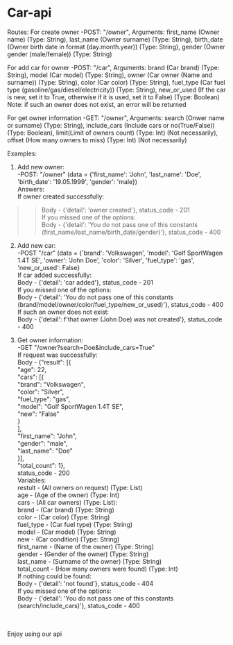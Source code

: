 # Car-api

Routes:
For create owner -POST: "/owner", Arguments: first_name (Owner name) (Type: String), last_name (Owner surname) (Type: String), birth_date (Owner birth date in format (day.month.year)) (Type: String), gender (Owner gender (male/female)) (Type: String)

For add car for owner -POST: "/car", Arguments: brand (Car brand) (Type: String), model (Car model) (Type: String), owner (Car owner (Name and surname)) (Type: String), color (Car color) (Type: String), fuel_type (Car fuel type (gasoline/gas/diesel/electricity)) (Type: String), new_or_used (If the car is new, set it to True, otherwise if it is used, set it to False) (Type: Boolean)
Note: if such an owner does not exist, an error will be returned

For get owner information -GET: "/owner", Arguments: search (Onwer name or surname) (Type: String), include_cars (Include cars or no(True/False)) (Type: Boolean), limit(Limit of owners count) (Type: Int) (Not necessarily), offset (How many owners to miss) (Type: Int) (Not necessarily)


Examples: <br/>
1. Add new owner: <br/>
  -POST: "/owner" (data = {'first_name': 'John', 'last_name': 'Doe', 'birth_date': '19.05.1999', 'gender': 'male}) <br/>
  Answers: <br/>
  If owner created successfully: <br/>
  >>Body - {'detail': 'owner created'}, status_code - 201 <br/>
  If you missed one of the options: <br/>
  >>Body - {'detail': 'You do not pass one of this constants (first_name/last_name/birth_date/gender)'}, status_code - 400 <br/>

2. Add new car: <br/>
  -POST "/car" (data = {'brand': 'Volkswagen', 'model': 'Golf SportWagen 1.4T SE', 'owner': 'John Doe', 'color': 'Silver', 'fuel_type': 'gas', 'new_or_used': False} <br/>
  If car added successfully: <br/>
    Body - {'detail': 'car added'}, status_code - 201 <br/>
  If you missed one of the options: <br/>
    Body - {'detail': 'You do not pass one of this constants (brand/model/owner/color/fuel_type/new_or_used)'}, status_code - 400 <br/>
  If such an owner does not exist: <br/>
    Body - {'detail': f'that owner (John Doe) was not created'}, status_code - 400 <br/>
    
3. Get owner information: <br/>
  -GET "/owner?search=Doe&include_cars=True" <br/>
  If request was successfully: <br/>
    Body - {"result": [{ <br/>
                "age": 22, <br/>
                "cars": [{ <br/>
                  "brand": "Volkswagen",  <br/>
                  "color": "Silver", <br/>
                  "fuel_type": "gas", <br/>
                  "model": "Golf SportWagen 1.4T SE", <br/>
                  "new": "False"<br/>
                } <br/>
                ], <br/>
                "first_name": "John", <br/>
                "gender": "male", <br/>
                "last_name": "Doe" <br/>
            }], <br/>
            "total_count": 1}, <br/>
    status_code - 200 <br/>
    Variables: <br/>
      restult - (All owners on request) (Type: List) <br/>
        age - (Age of the owner) (Type: Int) <br/>
        cars - (All car owners) (Type: List): <br/>
          brand - (Car brand) (Type: String) <br/>
          color - (Car color) (Type: String) <br/>
          fuel_type - (Car fuel type) (Type: String) <br/>
          model - (Car model) (Type: String) <br/>
          new - (Car condition) (Type: String) <br/>
        first_name - (Name of the owner) (Type: String) <br/>
        gender - (Gender of the owner) (Type: String) <br/>
        last_name - (Surname of the owner) (Type: String) <br/>
      total_count - (How many owners were found) (Type: Int) <br/>
  If nothing could be found: <br/>
    Body - {'detail': 'not found'}, status_code - 404 <br/>
  If you missed one of the options: <br/>
    Body - {'detail': 'You do not pass one of this constants (search/include_cars)'}, status_code - 400 <br/>
<br/>
<br/>
Enjoy using our api
       
      

